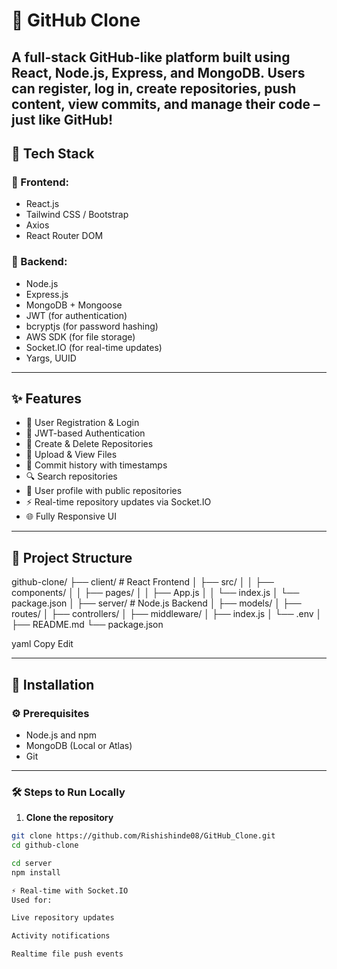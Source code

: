 ﻿# 🐙 GitHub Clone

A full-stack GitHub-like platform built using **React**, **Node.js**, **Express**, and **MongoDB**. Users can register, log in, create repositories, push content, view commits, and manage their code – just like GitHub!
---

## 🧰 Tech Stack

### 🔹 Frontend:
- React.js
- Tailwind CSS / Bootstrap
- Axios
- React Router DOM

### 🔸 Backend:
- Node.js
- Express.js
- MongoDB + Mongoose
- JWT (for authentication)
- bcryptjs (for password hashing)
- AWS SDK (for file storage)
- Socket.IO (for real-time updates)
- Yargs, UUID

---

## ✨ Features

- 🧑 User Registration & Login
- 🔐 JWT-based Authentication
- 📁 Create & Delete Repositories
- 📂 Upload & View Files
- 📝 Commit history with timestamps
- 🔍 Search repositories
- 👥 User profile with public repositories
- ⚡ Real-time repository updates via Socket.IO
- 🌐 Fully Responsive UI

---

## 📂 Project Structure

github-clone/
├── client/ # React Frontend
│ ├── src/
│ │ ├── components/
│ │ ├── pages/
│ │ ├── App.js
│ │ └── index.js
│ └── package.json
│
├── server/ # Node.js Backend
│ ├── models/
│ ├── routes/
│ ├── controllers/
│ ├── middleware/
│ ├── index.js
│ └── .env
│
├── README.md
└── package.json

yaml
Copy
Edit

---

## 🔧 Installation

### ⚙️ Prerequisites
- Node.js and npm
- MongoDB (Local or Atlas)
- Git

---

### 🛠️ Steps to Run Locally

1. **Clone the repository**
```bash
git clone https://github.com/Rishishinde08/GitHub_Clone.git
cd github-clone

cd server
npm install

⚡ Real-time with Socket.IO
Used for:

Live repository updates

Activity notifications

Realtime file push events

